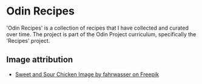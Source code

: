 # Odin Recipes

'Odin Recipes' is a collection of recipes that I have collected and curated over time. The project is part of the Odin Project curriculum, specifically the 'Recipes' project.

## Image attribution

- [Sweet and Sour Chicken Image by fahrwasser on Freepik](https://www.freepik.com/free-photo/pork-with-vegetables-asian-style_28007063.htm#fromView=keyword&page=1&position=1&uuid=39e32f23-df2b-4988-b32d-0101ea89aa65&query=Sweet+Sour+Chicken)

